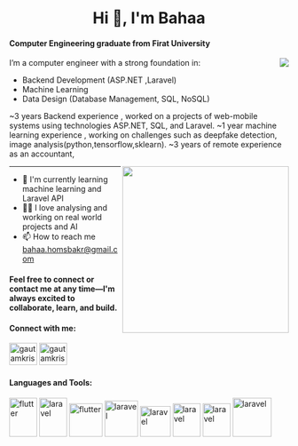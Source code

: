 <h1 align="center">Hi 👋, I'm Bahaa</h1>


<h4>Computer Engineering graduate from Firat University</h4>       <img align="right" src="https://visitcount.itsvg.in/api?id=BhaaSyr&label=Profile%20Views&pretty=true" />
<div>
 I’m a computer engineer with a strong foundation in:

- Backend Development (ASP.NET ,Laravel)
- Machine Learning 
- Data Design (Database Management, SQL, NoSQL)

~3 years Backend experience , worked on a projects of web-mobile systems using technologies ASP.NET, SQL, and Laravel.
~1 year machine learning experience , working on challenges such as deepfake detection, image analysis(python,tensorflow,sklearn).
~3 years of remote experience as an accountant,
</div>
<img height="300" align="right" src="https://user-images.githubusercontent.com/74038190/219925470-37670a3b-c3e2-4af7-b468-673c6dd99d16.png">


-------------------------

- 🌱 I'm currently learning machine learning and Laravel API
- 👨‍💻 I love analysing and working on real world projects and AI
- 📫 How to reach me bahaa.homsbakr@gmail.com
 <h4>Feel free to connect or contact me at any time—I'm always excited to collaborate, learn, and build.</h4>
 <h4>Connect with me:</h4>
 <p align="left">
<a href="https://www.linkedin.com/in/bhaa-zhory-80b994232" target="blank"><img align="center" src="https://raw.githubusercontent.com/rahuldkjain/github-profile-readme-generator/master/src/images/icons/Social/linked-in-alt.svg" alt="gautamkrishnar" height="40" width="50" /></a>
<a href="https://www.instagram.com/bhaazhory/" target="blank"><img align="center" src="https://api.iconify.design/skill-icons:instagram.svg?c=%23888888" alt="gautamkrishnar" height="40" width="50" /></a>
 </p>
<h3>    </h3>



<h4>   Languages&nbsp;and&nbsp;Tools: </h4>
 

<p align="left">
 
  <img src="https://cdn.jsdelivr.net/gh/devicons/devicon@latest/icons/csharp/csharp-plain.svg" alt="flutter" width="50" height="70"/> 
   <img src="https://cdn.jsdelivr.net/gh/devicons/devicon@latest/icons/dotnetcore/dotnetcore-original.svg" alt="laravel" width="50" height="70" />
 <img src="https://cdn.jsdelivr.net/gh/devicons/devicon@latest/icons/python/python-original.svg" alt="flutter" width="60" height="60"/> 
  <img src="https://cdn.jsdelivr.net/gh/devicons/devicon@latest/icons/java/java-original.svg" alt="laravel" width="60" height="65" />
    <img src="https://cdn.jsdelivr.net/gh/devicons/devicon@latest/icons/jira/jira-original-wordmark.svg" alt="laravel" width="55" height="55" />
 <img src="https://cdn.jsdelivr.net/gh/devicons/devicon@latest/icons/laravel/laravel-original.svg" alt="laravel" width="50" height="60" />
    <img src="https://cdn.jsdelivr.net/gh/devicons/devicon@latest/icons/git/git-original.svg" alt="laravel" width="50" height="60" />
    <img src="https://cdn.jsdelivr.net/gh/devicons/devicon@latest/icons/mysql/mysql-plain-wordmark.svg" alt="laravel" width="70" height="70" />
   
     
</p>





<!--<details>
  <summary><b>📈&nbsp;Framework stats</b></summary>
  <br/>
  <a href='https://profile.codersrank.io/user/gautamkrishnar/'>
  <img src='http://cr-skills-chart-widget.azurewebsites.net/api/api?username=gautamkrishnar&padding=30&skills=angular,c,C%23,html,java,mysql,python'>
  </a>

</details>-->




